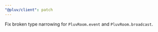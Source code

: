 ```yaml
---
"@pluv/client": patch
---
```


Fix broken type narrowing for `PluvRoom.event` and `PluvRoom.broadcast`.
